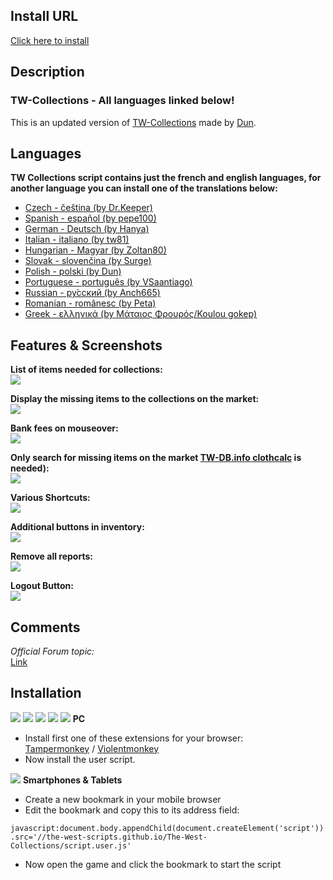 ## Install URL
[Click here to install](//the-west-scripts.github.io/The-West-Collections/script.user.js)

## Description
### TW-Collections - All languages linked below!
This is an updated version of [TW-Collections](//greasyfork.org/scripts/1670) made by [Dun](//greasyfork.org/users/2196-dun).

## Languages
**TW Collections script contains just the french and english languages, for another language you can install one of the translations below:**

* [Czech - čeština (by Dr.Keeper)](//greasyfork.org/de/scripts/7260)
* [Spanish - español (by pepe100)](//greasyfork.org/es/scripts/3405)
* [German - Deutsch (by Hanya)](//greasyfork.org/de/scripts/1672)
* [Italian - italiano (by tw81)](//greasyfork.org/it/scripts/1675)
* [Hungarian - Magyar (by Zoltan80)](//greasyfork.org/scripts/7261)
* [Slovak - slovenčina (by Surge)](//greasyfork.org/scripts/7259)
* [Polish - polski (by Dun)](//greasyfork.org/pl/scripts/1674)
* [Portuguese - português (by VSaantiago)](//greasyfork.org/pt-BR/scripts/7312)
* [Russian - ру́сский (by Anch665)](//greasyfork.org/ru/scripts/7271)
* [Romanian - românesc (by Peta)](//greasyfork.org/ru/scripts/9037)
* [Greek - ελληνικά (by Μάταιος Φρουρός/Koulou gokep)](//greasyfork.org/ru/scripts/395476)

## Features & Screenshots
**List of items needed for collections:**  
![](https://imgur.com/wh1lkei.png)

**Display the missing items to the collections on the market:**  
![](https://imgur.com/vIOM9VV.png)

**Bank fees on mouseover:**  
![](https://imgur.com/KSOsxie.png)

**Only search for missing items on the market [TW-DB.info clothcalc](//tw-db.info/?strana=userscript) is needed):**  
![](https://imgur.com/j9oajhA.png)

**Various Shortcuts:**  
![](https://imgur.com/nBeZKWt.png)

**Additional buttons in inventory:**  
![](https://imgur.com/3JyzL5V.png)

**Remove all reports:**  
![](https://imgur.com/DQH5arj.png)

**Logout Button:**  
![](https://imgur.com/iNH5xqT.png)

## Comments
*Official Forum topic:*  
[Link](//forum.the-west.net/index.php?threads/tw-collections.54041)

## Installation
![](https://imgur.com/UTxgUkJ.jpg) ![](https://imgur.com/KSoOXLJ.png) ![](https://imgur.com/QbACShJ.png) ![](https://imgur.com/S6GHleD.png) ![](https://imgur.com/sDowwI7.jpg) **PC**
* Install first one of these extensions for your browser:  
[Tampermonkey](https://www.tampermonkey.net/) / [Violentmonkey](https://violentmonkey.github.io/#installation)
* Now install the user script.

![](https://imgur.com/lvfODGq.jpg) **Smartphones & Tablets**
* Create a new bookmark in your mobile browser
* Edit the bookmark and copy this to its address field:

`javascript:document.body.appendChild(document.createElement('script')).src='//the-west-scripts.github.io/The-West-Collections/script.user.js'`

* Now open the game and click the bookmark to start the script
